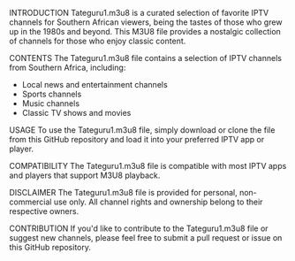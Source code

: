 
INTRODUCTION 
Tateguru1.m3u8 is a curated selection of favorite IPTV channels for Southern African viewers, being the tastes of those who grew up in the 1980s and beyond. This M3U8 file provides a nostalgic collection of channels for those who enjoy classic content.

CONTENTS
The Tateguru1.m3u8 file contains a selection of IPTV channels from Southern Africa, including:

- Local news and entertainment channels
- Sports channels
- Music channels
- Classic TV shows and movies

USAGE
To use the Tateguru1.m3u8 file, simply download or clone the file from this GitHub repository and load it into your preferred IPTV app or player.

COMPATIBILITY 
The Tateguru1.m3u8 file is compatible with most IPTV apps and players that support M3U8 playback.

DISCLAIMER 
The Tateguru1.m3u8 file is provided for personal, non-commercial use only. All channel rights and ownership belong to their respective owners.

CONTRIBUTION 
If you'd like to contribute to the Tateguru1.m3u8 file or suggest new channels, please feel free to submit a pull request or issue on this GitHub repository.

